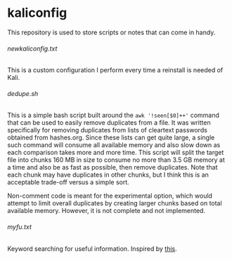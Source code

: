 # kaliconfig
This repository is used to store scripts or notes that can come in handy. 

###### newkaliconfig.txt
This is a custom configuration I perform every time a reinstall is needed of Kali.

###### dedupe.sh
This is a simple bash script built around the `awk '!seen[$0]++'` command that can be used to easily remove duplicates from a file. It was written specifically for removing duplicates from lists of cleartext passwords obtained from hashes.org. Since these lists can get quite large, a single such command will consume all available memory and also slow down as each comparison takes more and more time. This script will split the target file into chunks 160 MB in size to consume no more than 3.5 GB memory at a time and also be as fast as possible, then remove duplicates. Note that each chunk may have duplicates in other chunks, but I think this is an acceptable trade-off versus a simple sort.

Non-comment code is meant for the experimental option, which would attempt to limit overall duplicates by creating larger chunks based on total available memory. However, it is not complete and not implemented.

###### myfu.txt
Keyword searching for useful information. Inspired by [this](https://rmccurdy.com/scripts/fu.txt).
